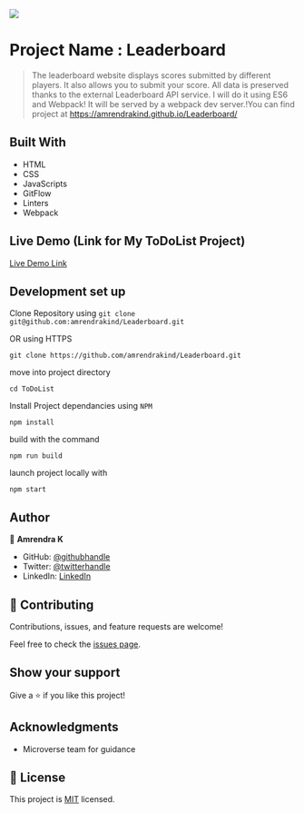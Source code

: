 
![](https://img.shields.io/badge/Microverse-blueviolet)

# Project Name : Leaderboard

>The leaderboard website displays scores submitted by different players. It also allows you to submit your score. All data is preserved thanks to the external Leaderboard API service. I will do it using ES6 and Webpack! It will be served by a webpack dev server.!You can find project at https://amrendrakind.github.io/Leaderboard/


## Built With

- HTML
- CSS
- JavaScripts
- GitFlow
- Linters
- Webpack


## Live Demo (Link for My ToDoList Project)

[Live Demo Link](https://amrendrakind.github.io/Leaderboard)


## Development set up

Clone Repository  using 
`git clone git@github.com:amrendrakind/Leaderboard.git` 

OR  using HTTPS

`git clone https://github.com/amrendrakind/Leaderboard.git` 

move into project directory

`cd ToDoList`

Install  Project dependancies using `NPM` 

`npm install`

build with the command 

`npm run build`

launch project locally with 

`npm start`

## Author

👤 **Amrendra K**

- GitHub: [@githubhandle](https://github.com/amrendrakind)
- Twitter: [@twitterhandle](https://twitter.com/amrendrak_)
- LinkedIn: [LinkedIn](https://linkedin.com/in/amrendraakumar)


## 🤝 Contributing

Contributions, issues, and feature requests are welcome!

Feel free to check the [issues page](../../issues/).

## Show your support

Give a ⭐️ if you like this project!

## Acknowledgments

- Microverse team for guidance

## 📝 License

This project is [MIT](./MIT.md) licensed.
